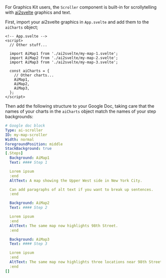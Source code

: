 For Graphics Kit users, the `Scroller` component is built-in for scrollytelling with [ai2svelte](https://github.com/reuters-graphics/ai2svelte) graphics and text.

First, import your ai2svelte graphics in `App.svelte` and add them to the `aiCharts` object;

```svelte
<!-- App.svelte -->
<script>
  // Other stuff...

  import AiMap1 from './ai2svelte/my-map-1.svelte';
  import AiMap2 from './ai2svelte/my-map-2.svelte';
  import AiMap3 from './ai2svelte/my-map-3.svelte';

  const aiCharts = {
    // Other charts...
    AiMap1,
    AiMap2,
    AiMap3,
  };
</script>
```

Then add the following structure to your Google Doc, taking care that the names of your charts in the `aiCharts` object match the names of your step backgrounds:

```yaml
# Google doc block
Type: ai-scroller
ID: my-map-scroller
Width: normal
ForegroundPosition: middle
StackBackground: true
[.Steps]
  Background: AiMap1
  Text: #### Step 1

  Lorem ipsum
  :end
  AltText: A map showing the Upper West side in New York City.

  Can add paragraphs of alt text if you want to break up sentences.
  :end

  Background: AiMap2
  Text: #### Step 2

  Lorem ipsum
  :end
  AltText: The same map now highlights 98th Street.
  :end

  Background: AiMap3
  Text: #### Step 3

  Lorem ipsum
  :end
  AltText: The same map now highlights three locations near 98th Street where something particulary important happened.
  :end
[]

```

